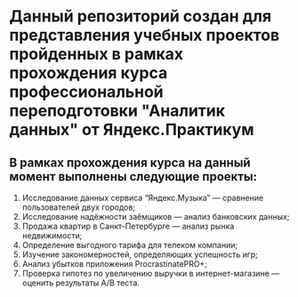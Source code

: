 # Данный репозиторий создан для представления учебных проектов пройденных в рамках прохождения курса профессиональной  переподготовки "Аналитик данных" от Яндекс.Практикум
## В рамках прохождения курса на данный момент выполнены следующие проекты:
1) Исследование данных сервиса “Яндекс.Музыка” — сравнение пользователей двух городов;
2) Исследование надёжности заёмщиков — анализ банковских данных;
3) Продажа квартир в Санкт-Петербурге — анализ рынка недвижимости;
4) Определение выгодного тарифа для телеком компании;
5) Изучение закономерностей, определяющих успешность игр;
6) Анализ убытков приложения ProcrastinatePRO+;
7) Проверка гипотез по увеличению выручки в интернет-магазине — оценить результаты A/B теста.
